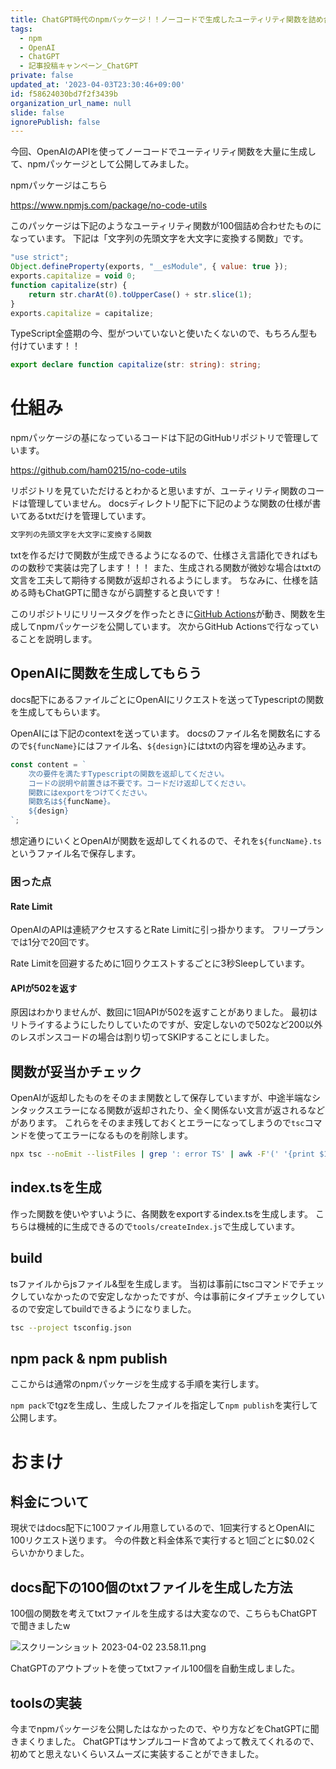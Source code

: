 ```yaml
---
title: ChatGPT時代のnpmパッケージ！！ノーコードで生成したユーティリティ関数を詰め合わせたnpmパッケージを作成する方法
tags:
  - npm
  - OpenAI
  - ChatGPT
  - 記事投稿キャンペーン_ChatGPT
private: false
updated_at: '2023-04-03T23:30:46+09:00'
id: f58624030bd7f2f3439b
organization_url_name: null
slide: false
ignorePublish: false
---
```

今回、OpenAIのAPIを使ってノーコードでユーティリティ関数を大量に生成して、npmパッケージとして公開してみました。

npmパッケージはこちら

https://www.npmjs.com/package/no-code-utils

このパッケージは下記のようなユーティリティ関数が100個詰め合わせたものになっています。
下記は「文字列の先頭文字を大文字に変換する関数」です。

```javascript:capitalize.js
"use strict";
Object.defineProperty(exports, "__esModule", { value: true });
exports.capitalize = void 0;
function capitalize(str) {
    return str.charAt(0).toUpperCase() + str.slice(1);
}
exports.capitalize = capitalize;
```

TypeScript全盛期の今、型がついていないと使いたくないので、もちろん型も付けています！！

```typescript:capitalize.d.ts
export declare function capitalize(str: string): string;
```

# 仕組み

npmパッケージの基になっているコードは下記のGitHubリポジトリで管理しています。

https://github.com/ham0215/no-code-utils

リポジトリを見ていただけるとわかると思いますが、ユーティリティ関数のコードは管理していません。
docsディレクトリ配下に下記のような関数の仕様が書いてあるtxtだけを管理しています。

```text:docs/capitalize.js
文字列の先頭文字を大文字に変換する関数
```

txtを作るだけで関数が生成できるようになるので、仕様さえ言語化できればものの数秒で実装は完了します！！！
また、生成される関数が微妙な場合はtxtの文言を工夫して期待する関数が返却されるようにします。
ちなみに、仕様を詰める時もChatGPTに聞きながら調整すると良いです！

このリポジトリにリリースタグを作ったときに[GitHub Actions](https://github.com/ham0215/no-code-utils/blob/main/.github/workflows/npm-publish.yml)が動き、関数を生成してnpmパッケージを公開しています。
次からGitHub Actionsで行なっていることを説明します。

## OpenAIに関数を生成してもらう

docs配下にあるファイルごとにOpenAIにリクエストを送ってTypescriptの関数を生成してもらいます。

OpenAIには下記のcontextを送っています。
docsのファイル名を関数名にするので`${funcName}`にはファイル名、`${design}`にはtxtの内容を埋め込みます。

```javascript
const content = `
    次の要件を満たすTypescriptの関数を返却してください。
    コードの説明や前置きは不要です。コードだけ返却してください。
    関数にはexportをつけてください。
    関数名は${funcName}。
    ${design}
`;
```

想定通りにいくとOpenAIが関数を返却してくれるので、それを`${funcName}.ts`というファイル名で保存します。

### 困った点

#### Rate Limit
OpenAIのAPIは連続アクセスするとRate Limitに引っ掛かります。
フリープランでは1分で20回です。

Rate Limitを回避するために1回りクエストするごとに3秒Sleepしています。

#### APIが502を返す

原因はわかりませんが、数回に1回APIが502を返すことがありました。
最初はリトライするようにしたりしていたのですが、安定しないので502など200以外のレスポンスコードの場合は割り切ってSKIPすることにしました。

## 関数が妥当かチェック

OpenAIが返却したものをそのまま関数として保存していますが、中途半端なシンタックスエラーになる関数が返却されたり、全く関係ない文言が返されるなどがあります。
これらをそのまま残しておくとエラーになってしまうので`tsc`コマンドを使ってエラーになるものを削除します。

```sh
npx tsc --noEmit --listFiles | grep ': error TS' | awk -F'(' '{print $1}' | xargs rm -f
```

## index.tsを生成

作った関数を使いやすいように、各関数をexportするindex.tsを生成します。
こちらは機械的に生成できるので`tools/createIndex.js`で生成しています。

## build

tsファイルからjsファイル&型を生成します。
当初は事前にtscコマンドでチェックしていなかったので安定しなかったですが、今は事前にタイプチェックしているので安定してbuildできるようになりました。

```sh
tsc --project tsconfig.json
```

## npm pack & npm publish

ここからは通常のnpmパッケージを生成する手順を実行します。

`npm pack`でtgzを生成し、生成したファイルを指定して`npm publish`を実行して公開します。

# おまけ
## 料金について

現状ではdocs配下に100ファイル用意しているので、1回実行するとOpenAIに100リクエスト送ります。
今の件数と料金体系で実行すると1回ごとに$0.02くらいかかりました。

## docs配下の100個のtxtファイルを生成した方法

100個の関数を考えてtxtファイルを生成するは大変なので、こちらもChatGPTで聞きましたw

![スクリーンショット 2023-04-02 23.58.11.png](https://qiita-image-store.s3.ap-northeast-1.amazonaws.com/0/83424/67b8d685-a3cd-73df-cd34-94209d77bfb2.png)

ChatGPTのアウトプットを使ってtxtファイル100個を自動生成しました。

## toolsの実装

今までnpmパッケージを公開したはなかったので、やり方などをChatGPTに聞きまくりました。
ChatGPTはサンプルコード含めてよって教えてくれるので、初めてと思えないくらいスムーズに実装することができました。

